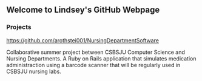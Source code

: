## Welcome to Lindsey's GitHub Webpage


### Projects

https://github.com/arothstei001/NursingDepartmentSoftware

Collaborative summer project between CSBSJU Computer Science and Nursing Departments. A Ruby on Rails application that simulates medication administraction using a barcode scanner that will be regularly used in CSBSJU nursing labs. 
